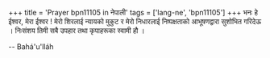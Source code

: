 +++
title = 'Prayer bpn11105 in नेपाली'
tags = ['lang-ne', 'bpn11105']
+++
भनः हे ईश्वर, मेरा ईश्वर ! मेरो शिरलाई न्यायको मुकुट र मेरो निधारलाई निष्पक्षताको आभूषणद्वारा सुशोभित गरिदेऊ । निःसंशय तिमी सबै उपहार तथा कृपाहरूका स्वामी हौ ।

-- Bahá'u'lláh
